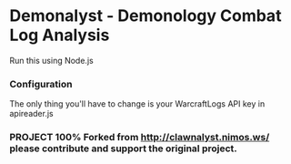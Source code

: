 # Demonalyst - Demonology Combat Log Analysis

Run this using Node.js  


### Configuration

The only thing you'll have to change is your WarcraftLogs API key in apireader.js



### PROJECT 100% Forked from http://clawnalyst.nimos.ws/ please contribute and support the original project.
